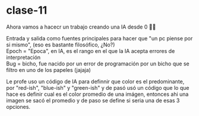 # clase-11

Ahora vamos a hacecr un trabajo creando una IA desde 0 😶‍🌫️  

Entrada y salida como fuentes principales para hacer que "un pc piense por si mismo", (eso es bastante filosófico, ¿No?)  
Epoch = "Epoca", en IA, es el rango en el que la IA acepta errores de interpretación  
Bug = bicho, fue nacido por un error de programación por un bicho que se filtro en uno de los papeles (jajaja)  

Le profe uso un código de IA para definnir que color es el predominante, por "red-ish", "blue-ish" y "green-ish" y de pasó usó un código que lo que hace es definir cual es el color promedio de una imágen, entonces ahi una imagen se sacó el promedio y de paso se define si seria una de esas 3 opciones. 
